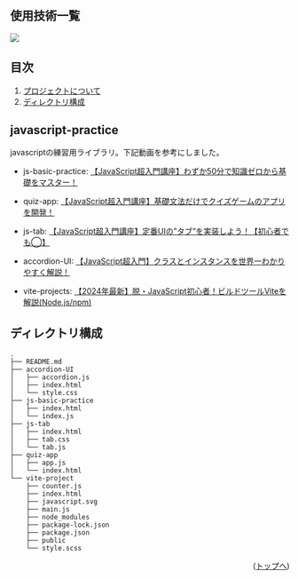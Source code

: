 <div id="top"></div>

## 使用技術一覧

<!-- シールド一覧 -->
<!-- 該当するプロジェクトの中から任意のものを選ぶ-->
<p style="display: inline">
  <!-- フロントエンドのフレームワーク一覧 -->
  <img src="https://img.shields.io/badge/-Node.js-000000.svg?logo=node.js&style=for-the-badge">
</p>

## 目次

1. [プロジェクトについて](#プロジェクトについて)
3. [ディレクトリ構成](#ディレクトリ構成)

## javascript-practice
javascriptの練習用ライブラリ。下記動画を参考にしました。
- js-basic-practice: [【JavaScript超入門講座】わずか50分で知識ゼロから基礎をマスター！](https://www.youtube.com/watch?v=QCjFPSO96RU&list=PLLFOC5fk1ILlZX9HshL0ntSXxV-K88v5e&ab_channel=%E3%82%BB%E3%82%A4%E3%83%88%E5%85%88%E7%94%9F%E3%81%AEWeb%E3%83%BBIT%E3%82%A8%E3%83%B3%E3%82%B8%E3%83%8B%E3%82%A2%E8%BB%A2%E8%81%B7%E3%83%A9%E3%83%9C)

- quiz-app: [【JavaScript超入門講座】基礎文法だけでクイズゲームのアプリを開発！](https://www.youtube.com/watch?v=fAluwAmHrws&list=PLLFOC5fk1ILlZX9HshL0ntSXxV-K88v5e&index=2&ab_channel=%E3%82%BB%E3%82%A4%E3%83%88%E5%85%88%E7%94%9F%E3%81%AEWeb%E3%83%BBIT%E3%82%A8%E3%83%B3%E3%82%B8%E3%83%8B%E3%82%A2%E8%BB%A2%E8%81%B7%E3%83%A9%E3%83%9C)

- js-tab: [【JavaScript超入門講座】定番UIの”タブ”を実装しよう！【初心者でも◯】](https://www.youtube.com/watch?v=OSQ1LnU9SCw&list=PLLFOC5fk1ILlZX9HshL0ntSXxV-K88v5e&index=3&ab_channel=%E3%82%BB%E3%82%A4%E3%83%88%E5%85%88%E7%94%9F%E3%81%AEWeb%E3%83%BBIT%E3%82%A8%E3%83%B3%E3%82%B8%E3%83%8B%E3%82%A2%E8%BB%A2%E8%81%B7%E3%83%A9%E3%83%9C)

- accordion-UI: [【JavaScript超入門】クラスとインスタンスを世界一わかりやすく解説！](https://www.youtube.com/watch?v=t7hLDtK8MO4&list=PLLFOC5fk1ILlZX9HshL0ntSXxV-K88v5e&index=4&ab_channel=%E3%82%BB%E3%82%A4%E3%83%88%E5%85%88%E7%94%9F%E3%81%AEWeb%E3%83%BBIT%E3%82%A8%E3%83%B3%E3%82%B8%E3%83%8B%E3%82%A2%E8%BB%A2%E8%81%B7%E3%83%A9%E3%83%9C)

- vite-projects: [【2024年最新】脱・JavaScript初心者！ビルドツールViteを解説(Node.js/npm)](https://www.youtube.com/watch?v=1y5XuPtoYMs&ab_channel=%E3%82%BB%E3%82%A4%E3%83%88%E5%85%88%E7%94%9F%E3%81%AEWeb%E3%83%BBIT%E3%82%A8%E3%83%B3%E3%82%B8%E3%83%8B%E3%82%A2%E8%BB%A2%E8%81%B7%E3%83%A9%E3%83%9C)

## ディレクトリ構成
```
.
├── README.md
├── accordion-UI
│   ├── accordion.js
│   ├── index.html
│   └── style.css
├── js-basic-practice
│   ├── index.html
│   └── index.js
├── js-tab
│   ├── index.html
│   ├── tab.css
│   └── tab.js
├── quiz-app
│   ├── app.js
│   └── index.html
└── vite-project
    ├── counter.js
    ├── index.html
    ├── javascript.svg
    ├── main.js
    ├── node_modules
    ├── package-lock.json
    ├── package.json
    ├── public
    └── style.scss
```


<p align="right">(<a href="#top">トップへ</a>)</p>


